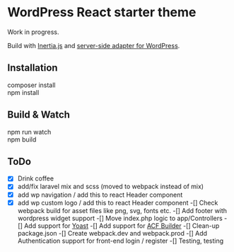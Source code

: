 # WordPress React starter theme

Work in progress.

Build with [Inertia.js](https://inertiajs.com) and [server-side adapter for WordPress](https://github.com/boxybird/inertia-wordpress/).

## Installation

composer install<br />
npm install<br />

## Build & Watch

npm run watch<br />
npm build<br />

## ToDo 

- [x] Drink coffee
- [x] add/fix laravel mix and scss (moved to webpack instead of mix)
- [x] add wp navigation / add this to react Header component
- [x] add wp custom logo / add this to react Header component
-[] Check webpack build for asset files like png, svg, fonts etc.
-[] Add footer with wordpress widget support
-[] Move index.php logic to app/Controllers
-[] Add support for [Yoast](https://yoast.com/wordpress/plugins/seo/)
-[] Add support for [ACF Builder](https://github.com/StoutLogic/acf-builder)
-[] Clean-up package.json
-[] Create webpack.dev and webpack.prod
-[] Add Authentication support for front-end login / register
-[] Testing, testing